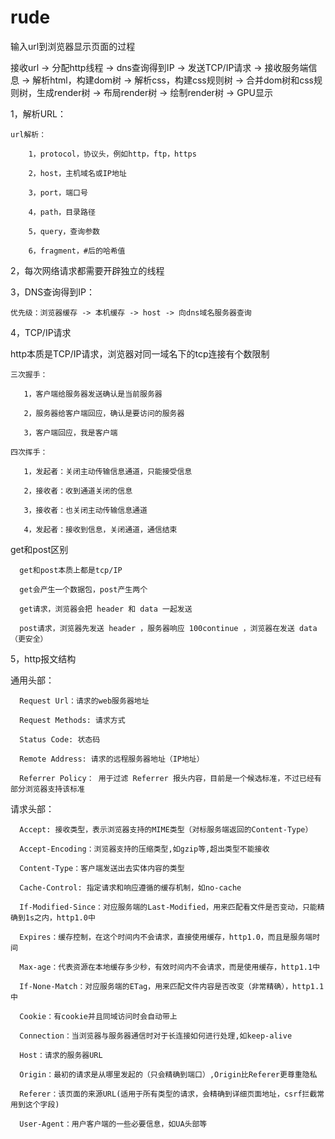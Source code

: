 # rude
输入url到浏览器显示页面的过程

接收url -> 分配http线程 -> dns查询得到IP -> 发送TCP/IP请求 -> 接收服务端信息 -> 解析html，构建dom树 -> 解析css，构建css规则树 -> 合并dom树和css规则树，生成render树 -> 布局render树 -> 绘制render树 -> GPU显示

1，解析URL：

    url解析：
    
        1，protocol，协议头，例如http，ftp，https
        
        2，host，主机域名或IP地址
        
        3，port，端口号
        
        4，path，目录路径
        
        5，query，查询参数
        
        6，fragment，#后的哈希值
        
2，每次网络请求都需要开辟独立的线程

3，DNS查询得到IP：

    优先级：浏览器缓存 -> 本机缓存 -> host -> 向dns域名服务器查询
   
4，TCP/IP请求

   http本质是TCP/IP请求，浏览器对同一域名下的tcp连接有个数限制
   
    三次握手：
   
       1，客户端给服务器发送确认是当前服务器
       
       2，服务器给客户端回应，确认是要访问的服务器
       
       3，客户端回应，我是客户端
       
    四次挥手：
    
       1，发起者：关闭主动传输信息通道，只能接受信息
       
       2，接收者：收到通道关闭的信息
       
       3，接收者：也关闭主动传输信息通道
       
       4，发起者：接收到信息，关闭通道，通信结束
     
   get和post区别
   
      get和post本质上都是tcp/IP
      
      get会产生一个数据包，post产生两个
      
      get请求，浏览器会把 header 和 data 一起发送
      
      post请求，浏览器先发送 header ，服务器响应 100continue ，浏览器在发送 data （更安全） 
      
5，http报文结构

   通用头部：
    
      Request Url：请求的web服务器地址
      
      Request Methods: 请求方式
      
      Status Code: 状态码
      
      Remote Address: 请求的远程服务器地址（IP地址）
      
      Referrer Policy： 用于过滤 Referrer 报头内容，目前是一个候选标准，不过已经有部分浏览器支持该标准
      
   请求头部：
      
      Accept: 接收类型，表示浏览器支持的MIME类型（对标服务端返回的Content-Type）
      
      Accept-Encoding：浏览器支持的压缩类型,如gzip等,超出类型不能接收
      
      Content-Type：客户端发送出去实体内容的类型
      
      Cache-Control: 指定请求和响应遵循的缓存机制，如no-cache
      
      If-Modified-Since：对应服务端的Last-Modified，用来匹配看文件是否变动，只能精确到1s之内，http1.0中
      
      Expires：缓存控制，在这个时间内不会请求，直接使用缓存，http1.0，而且是服务端时间
      
      Max-age：代表资源在本地缓存多少秒，有效时间内不会请求，而是使用缓存，http1.1中
      
      If-None-Match：对应服务端的ETag，用来匹配文件内容是否改变（非常精确），http1.1中
      
      Cookie：有cookie并且同域访问时会自动带上
      
      Connection：当浏览器与服务器通信时对于长连接如何进行处理,如keep-alive
      
      Host：请求的服务器URL
      
      Origin：最初的请求是从哪里发起的（只会精确到端口）,Origin比Referer更尊重隐私
      
      Referer：该页面的来源URL(适用于所有类型的请求，会精确到详细页面地址，csrf拦截常用到这个字段)
      
      User-Agent：用户客户端的一些必要信息，如UA头部等
